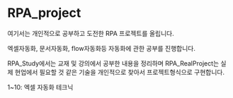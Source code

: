 # RPA_project
여기서는 개인적으로 공부하고 도전한 RPA 프로젝트를 올립니다.

엑셀자동화, 문서자동화, flow자동화등 자동화에 관한 공부를 진행합니다.


RPA_Study에서는 교재 및 강의에서 공부한 내용을 정리하며 RPA_RealProject는 실제 현업에서 필요할 것 같은 기술을 개인적으로 찾아서 프로젝트형식으로 구현합니다.

1~10: 엑셀 자동화 테크닉